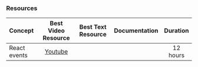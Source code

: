 ### Resources

| Concept      |                  Best Video Resource                   | Best Text Resource | Documentation | Duration |
| :----------- | :----------------------------------------------------: | :----------------: | :-----------: | :------: |
| React events | [Youtube](https://www.youtube.com/watch?v=dRo_egw7tBc) |                    |               | 12 hours |

